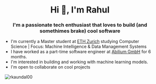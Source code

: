 <h1 align="center">Hi 👋, I'm Rahul</h1>
<h3 align="center">I'm a passionate tech enthusiast that loves to build (and somethimes brake) cool software</h3>

- I'm currently a Master student at [ETH Zurich](https://inf.ethz.ch/) studying Computer Science | Focus: Machine Intelligence & Data Management Systems
- I have worked as a part-time software engineer at [Abilium GmbH](https://www.abilium.io/) for 6 months.
- I'm interested in building and working with machine learning models.
- I'm open to collaborate on cool projects

<p>&nbsp;<img align="center" src="https://github-readme-stats.vercel.app/api?username=rkaundal00&show_icons=true&locale=en&theme=tokyonight" alt="rkaundal00" /></p>

